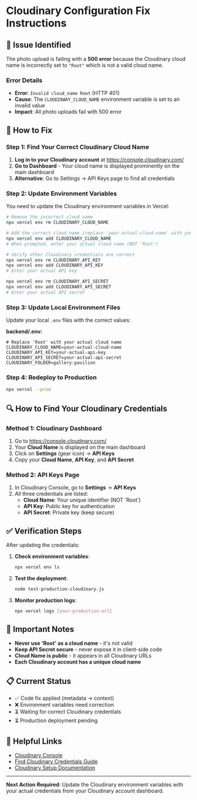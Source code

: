 # Cloudinary Configuration Fix Instructions

## 🚨 Issue Identified

The photo upload is failing with a **500 error** because the Cloudinary cloud name is incorrectly set to `"Root"` which is not a valid cloud name.

### Error Details
- **Error**: `Invalid cloud_name Root` (HTTP 401)
- **Cause**: The `CLOUDINARY_CLOUD_NAME` environment variable is set to an invalid value
- **Impact**: All photo uploads fail with 500 error

## 🔧 How to Fix

### Step 1: Find Your Correct Cloudinary Cloud Name

1. **Log in to your Cloudinary account** at https://console.cloudinary.com/
2. **Go to Dashboard** - Your cloud name is displayed prominently on the main dashboard
3. **Alternative**: Go to Settings → API Keys page to find all credentials

### Step 2: Update Environment Variables

You need to update the Cloudinary environment variables in Vercel:

```bash
# Remove the incorrect cloud name
npx vercel env rm CLOUDINARY_CLOUD_NAME

# Add the correct cloud name (replace 'your-actual-cloud-name' with your real cloud name)
npx vercel env add CLOUDINARY_CLOUD_NAME
# When prompted, enter your actual cloud name (NOT 'Root')

# Verify other Cloudinary credentials are correct
npx vercel env rm CLOUDINARY_API_KEY
npx vercel env add CLOUDINARY_API_KEY
# Enter your actual API key

npx vercel env rm CLOUDINARY_API_SECRET  
npx vercel env add CLOUDINARY_API_SECRET
# Enter your actual API secret
```

### Step 3: Update Local Environment Files

Update your local `.env` files with the correct values:

**backend/.env:**
```env
# Replace 'Root' with your actual cloud name
CLOUDINARY_CLOUD_NAME=your-actual-cloud-name
CLOUDINARY_API_KEY=your-actual-api-key
CLOUDINARY_API_SECRET=your-actual-api-secret
CLOUDINARY_FOLDER=gallery-pavilion
```

### Step 4: Redeploy to Production

```bash
npx vercel --prod
```

## 🔍 How to Find Your Cloudinary Credentials

### Method 1: Cloudinary Dashboard
1. Go to https://console.cloudinary.com/
2. Your **Cloud Name** is displayed on the main dashboard
3. Click on **Settings** (gear icon) → **API Keys**
4. Copy your **Cloud Name**, **API Key**, and **API Secret**

### Method 2: API Keys Page
1. In Cloudinary Console, go to **Settings** → **API Keys**
2. All three credentials are listed:
   - **Cloud Name**: Your unique identifier (NOT 'Root')
   - **API Key**: Public key for authentication
   - **API Secret**: Private key (keep secure)

## ✅ Verification Steps

After updating the credentials:

1. **Check environment variables**:
   ```bash
   npx vercel env ls
   ```

2. **Test the deployment**:
   ```bash
   node test-production-cloudinary.js
   ```

3. **Monitor production logs**:
   ```bash
   npx vercel logs [your-production-url]
   ```

## 🚨 Important Notes

- **Never use 'Root' as a cloud name** - it's not valid
- **Keep API Secret secure** - never expose it in client-side code
- **Cloud Name is public** - it appears in all Cloudinary URLs
- **Each Cloudinary account has a unique cloud name**

## 📋 Current Status

- ✅ Code fix applied (metadata → context)
- ❌ Environment variables need correction
- ⏳ Waiting for correct Cloudinary credentials
- ⏳ Production deployment pending

## 🔗 Helpful Links

- [Cloudinary Console](https://console.cloudinary.com/)
- [Find Cloudinary Credentials Guide](https://cloudinary.com/documentation/developer_onboarding_faq_find_credentials)
- [Cloudinary Setup Documentation](https://cloudinary.com/documentation/solution_overview)

---

**Next Action Required**: Update the Cloudinary environment variables with your actual credentials from your Cloudinary account dashboard.